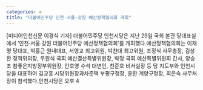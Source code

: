 ```yaml
---
categories: a
title: "더불어민주당 인천·서울·강원 예산정책협의회 개최"
---
```

[미디어인천신문 이경식 기자] 더불어민주당 인천시당은 지난 29일 국회 본관 당대표실에서 ‘인천·서울·강원 더불어민주당 예산정책협의회’를 개최했다.예산정책협의회는 이재명 당대표, 박홍근 원내대표, 서영교 최고위원, 박찬대 최고위원, 조정식 사무총장, 김성환 정책위의장, 우원식 국회 예산결산특별위원장, 박정 국회 예산특별위원회 간사, 양승조 참좋은지방정부위원장, 안호영 수석 대변인, 천준호 비서실장 등 당 지도부와 인천시당을 대표하여 김교흥 시당위원장과차준택 부평구청장, 윤환 계양구청장, 최은숙 사무처장이 참석했다.인천시당은 오후 4